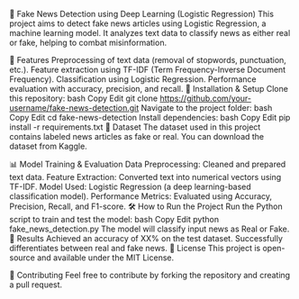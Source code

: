 📰 Fake News Detection using Deep Learning (Logistic Regression)
This project aims to detect fake news articles using Logistic Regression, a machine learning model. It analyzes text data to classify news as either real or fake, helping to combat misinformation.

📌 Features
Preprocessing of text data (removal of stopwords, punctuation, etc.).
Feature extraction using TF-IDF (Term Frequency-Inverse Document Frequency).
Classification using Logistic Regression.
Performance evaluation with accuracy, precision, and recall.
🚀 Installation & Setup
Clone this repository:
bash
Copy
Edit
git clone https://github.com/your-username/fake-news-detection.git
Navigate to the project folder:
bash
Copy
Edit
cd fake-news-detection
Install dependencies:
bash
Copy
Edit
pip install -r requirements.txt
📂 Dataset
The dataset used in this project contains labeled news articles as fake or real.
You can download the dataset from Kaggle.

📊 Model Training & Evaluation
Data Preprocessing: Cleaned and prepared text data.
Feature Extraction: Converted text into numerical vectors using TF-IDF.
Model Used: Logistic Regression (a deep learning-based classification model).
Performance Metrics: Evaluated using Accuracy, Precision, Recall, and F1-score.
🛠 How to Run the Project
Run the Python script to train and test the model:
bash
Copy
Edit
python fake_news_detection.py
The model will classify input news as Real or Fake.
📌 Results
Achieved an accuracy of XX% on the test dataset.
Successfully differentiates between real and fake news.
📜 License
This project is open-source and available under the MIT License.

🤝 Contributing
Feel free to contribute by forking the repository and creating a pull request.
